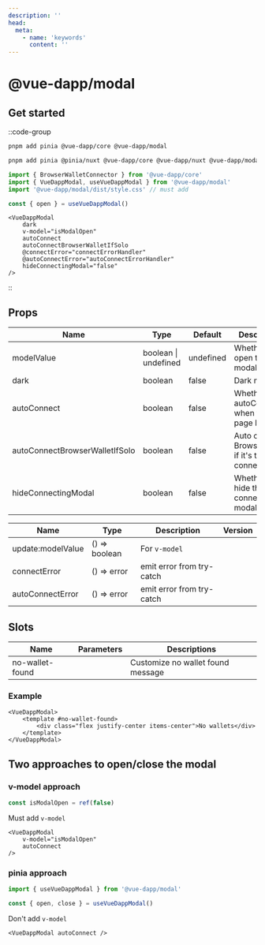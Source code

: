 ```yaml
---
description: ''
head:
  meta:
    - name: 'keywords'
      content: ''
---
```


# @vue-dapp/modal

## Get started

::code-group

```bash [SPA]
pnpm add pinia @vue-dapp/core @vue-dapp/modal
```

```bash [Nuxt]
pnpm add pinia @pinia/nuxt @vue-dapp/core @vue-dapp/nuxt @vue-dapp/modal
```

```ts [TS]
import { BrowserWalletConnector } from '@vue-dapp/core'
import { VueDappModal, useVueDappModal } from '@vue-dapp/modal'
import '@vue-dapp/modal/dist/style.css' // must add

const { open } = useVueDappModal()
```

```vue [Vue]
<VueDappModal
	dark
	v-model="isModalOpen"
	autoConnect
	autoConnectBrowserWalletIfSolo
	@connectError="connectErrorHandler"
	@autoConnectError="autoConnectErrorHandler"
	hideConnectingModal="false"
/>
```

::

## Props


| Name                           | Type                 | Default   | Description                                         | Version |
| ------------------------------ | -------------------- | --------- | --------------------------------------------------- | ------- |
| modelValue                     | boolean \| undefined | undefined | Whether to open the modal                           |         |
| dark                           | boolean              | false     | Dark mode                                           |         |
| autoConnect                    | boolean              | false     | Whether to autoConnect when the page loaded         |         |
| autoConnectBrowserWalletIfSolo | boolean              | false     | Auto click BrowserWallet if it's the only connector |         |
| hideConnectingModal            | boolean              | false     | Whether to hide the connecting modal                |         |



| Name              | Type          | Description               | Version |
| ----------------- | ------------- | ------------------------- | ------- |
| update:modelValue | () => boolean | For `v-model`             |         |
| connectError      | () => error   | emit error from try-catch |         |
| autoConnectError  | () => error   | emit error from try-catch |         |


## Slots

| Name            | Parameters | Descriptions                      |
| --------------- | ---------- | --------------------------------- |
| no-wallet-found |            | Customize no wallet found message |

### Example
```vue
<VueDappModal>
	<template #no-wallet-found>
		<div class="flex justify-center items-center">No wallets</div>
	</template>
</VueDappModal>
```


## Two approaches to open/close the modal

### v-model approach

```ts
const isModalOpen = ref(false)
```

Must add `v-model`
```vue
<VueDappModal
	v-model="isModalOpen"
	autoConnect
/>
```

### pinia approach

```ts
import { useVueDappModal } from '@vue-dapp/modal'

const { open, close } = useVueDappModal()
```

Don't add `v-model`
```vue
<VueDappModal autoConnect />
```

